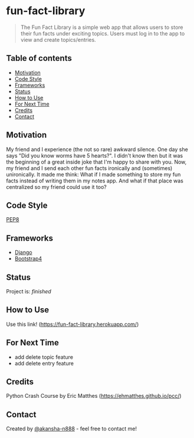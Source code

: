 # fun-fact-library
> The Fun Fact Library is a simple web app that allows users to store their fun facts under exciting topics. Users must log in to the app to view and create topics/entries.

## Table of contents
* [Motivation](#motivation)
* [Code Style](#code-style)
* [Frameworks](#frameworks)
* [Status](#status)
* [How to Use](#how-to-use)
* [For Next Time](#for-next-time)
* [Credits](#credits)
* [Contact](#contact)

## Motivation
My friend and I experience (the not so rare) awkward silence. One day she says "Did you know worms have 5 hearts?". 
I didn't know then but it was the beginning of a great inside joke that I'm happy to share with you. 
Now, my friend and I send each other fun facts ironically and (sometimes) unironically. 
It made me think: What if I made something to store my fun facts instead of writing them in my notes app. And what if that place was centralized so my friend could use it too?


## Code Style
[PEP8](https://pep8.org/)

## Frameworks
* [Django](https://www.djangoproject.com/)
* [Bootstrap4](https://getbootstrap.com/)

## Status
Project is: _finished_

## How to Use
Use this link! (https://fun-fact-library.herokuapp.com/)

## For Next Time
* add delete topic feature
* add delete entry feature

## Credits
Python Crash Course by Eric Matthes (https://ehmatthes.github.io/pcc/)

## Contact
Created by [@akansha-n888](https://www.linkedin.com/in/akansha-nagar/) - feel free to contact me!
